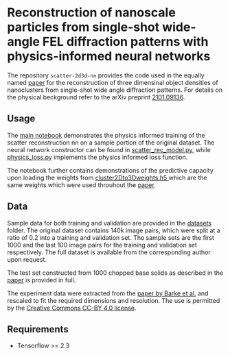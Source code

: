 # Reconstruction of nanoscale particles from single-shot wide-angle FEL diffraction patterns with physics-informed neural networks
The repository `scatter-2d3d-nn` provides the code used in the equally named [paper](https://arxiv.org/abs/2101.09136) for the reconstruction of three dimensinal object densities of nanoclusters from single-shot wide angle diffraction patterns. For details on the physical beckground refer to the arXiv preprint [2101.09136](https://arxiv.org/abs/2101.09136).

## Usage
The [main notebook](https://github.com/thstielow/scatter-2D3D-nn/blob/main/main.ipynb) demonstrates the physics informed training of the scatter reconstruction nn on a sample portion of the original dataset. The neural network constructor can be found in [scatter_rec_model.py](https://github.com/thstielow/scatter-2D3D-nn/blob/main/scatter_rec_model.py), while [physics_loss.py](https://github.com/thstielow/scatter-2D3D-nn/blob/main/physics_loss.py) implements the physics informed loss function.

The notebook further contains demonstrations of the predictive capacity upon loading the weights  from [cluster2Dto3Dweights.h5 ](https://github.com/thstielow/scatter-2D3D-nn/blob/main/cluster2Dto3Dweights.h5) which are the same weights which were used throuhout the [paper](https://arxiv.org/abs/2101.09136).

## Data
Sample data for both training and validation are provided in the [datasets](https://github.com/thstielow/scatter-2D3D-nn/tree/main/datasets) folder. The original dataset contains 140k image pairs, which were split at a ratio of 0.2 into a training and validation set. The sample sets are the first 1000 and the last 100 image pairs for the training and validation set respectively. The full dataset is available from the corresponding author upon request.

The test set constructed from 1000 chopped base solids as described in the [paper](https://arxiv.org/abs/2101.09136) is provided in full.

The experiment data were extracted from the [paper by Barke et al.](https://doi.org/10.1038/ncomms7187) and rescaled to fit the required dimensions and resolution. The use is permitted by the [Creative Commons CC-BY 4.0 license](http://creativecommons.org/licenses/by/4.0/).


## Requirements
- Tensorflow >= 2.3
